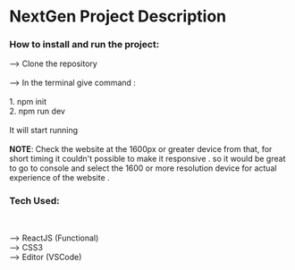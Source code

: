 # NextGen Project Description

<h3> How to install and run the project: </h3>

  --> Clone the repository <br/> <br/>
  --> In the terminal give command : <br/><br/>
            1. npm init <br/>
            2. npm run dev <br/> <br/>  It will start running <br/><br/> 
  <b>NOTE</b>: Check the website at the 1600px or greater device from that, for short timing it couldn't possible to make it responsive . so it would be great to go to console and select the 1600 or more resolution device for actual experience of the website .

<h3> Tech Used: </h3> <br/>

  --> ReactJS (Functional)<br/>
  --> CSS3<br/>
  --> Editor (VSCode)<br/>

